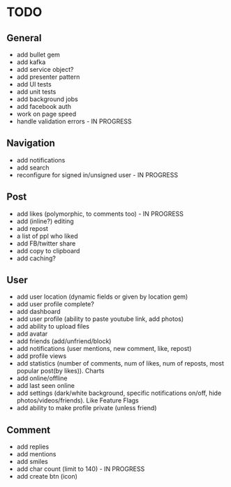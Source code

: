 # TODO

## General
- add bullet gem
- add kafka
- add service object?
- add presenter pattern
- add UI tests
- add unit tests
- add background jobs
- add facebook auth
- work on page speed
- handle validation errors - IN PROGRESS


## Navigation
- add notifications
- add search
- reconfigure for signed in/unsigned user - IN PROGRESS


## Post
- add likes (polymorphic, to comments too) - IN PROGRESS
- add (inline?) editing
- add repost
- a list of ppl who liked
- add FB/twitter share
- add copy to clipboard
- add caching?


## User
- add user location (dynamic fields or given by location gem)
- add user profile complete?
- add dashboard
- add user profile (ability to paste youtube link, add photos)
- add ability to upload files
- add avatar
- add friends (add/unfriend/block)
- add notifications (user mentions, new comment, like, repost)
- add profile views
- add statistics (number of comments, num of likes, num of reposts, most popular post(by likes)). Charts
- add online/offline
- add last seen online
- add settings (dark/white background, specific notifications on/off, hide photos/videos/friends). Like Feature Flags
- add ability to make profile private (unless friend)


## Comment
- add replies
- add mentions
- add smiles
- add char count (limit to 140) - IN PROGRESS
- add create btn (icon)

